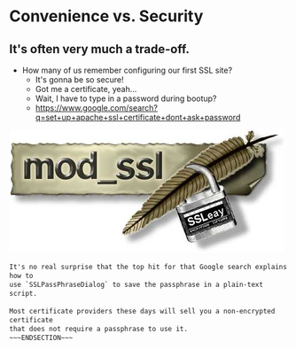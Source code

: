 <!SLIDE>
# Convenience vs. Security
## It's often very much a trade-off.

* How many of us remember configuring our first SSL site?
    * It's gonna be so secure!
    * Got me a certificate, yeah...
    * Wait, I have to type in a password during bootup?
    * https://www.google.com/search?q=set+up+apache+ssl+certificate+dont+ask+password

![mod_ssl](../_images/mod_ssl.jpg)

~~~SECTION:notes~~~
It's no real surprise that the top hit for that Google search explains how to
use `SSLPassPhraseDialog` to save the passphrase in a plain-text script.

Most certificate providers these days will sell you a non-encrypted certificate
that does not require a passphrase to use it.
~~~ENDSECTION~~~
